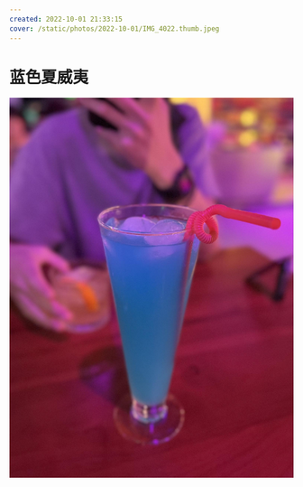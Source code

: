 ```yaml
---
created: 2022-10-01 21:33:15
cover: /static/photos/2022-10-01/IMG_4022.thumb.jpeg
---
```


# 蓝色夏威夷

![](/static/photos/2022-10-01/IMG_4022.jpeg)
